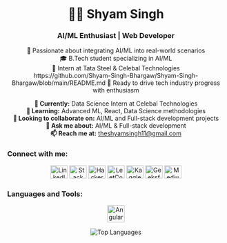<!-- Header -->
<h1 align="center">👨‍💻 Shyam Singh</h1>
<h3 align="center">AI/ML Enthusiast | Web Developer</h3>

<!-- Introduction -->
<p align="center">
  🚀 Passionate about integrating AI/ML into real-world scenarios <br>
  🎓 B.Tech student specializing in AI/ML <br>
  💼 Intern at Tata Steel & Celebal Technologies <br>https://github.com/Shyam-Singh-Bhargaw/Shyam-Singh-Bhargaw/blob/main/README.md
  🌟 Ready to drive tech industry progress with enthusiasm
</p>

<!-- Current Focus and Collaboration -->
<p align="center">
  <b>🔭 Currently:</b> Data Science Intern at Celebal Technologies <br>
  <b>🌱 Learning:</b> Advanced ML, React, Data Science methodologies <br>
  <b>🤝 Looking to collaborate on:</b> AI/ML and Full-stack development projects <br>
  <b>💬 Ask me about:</b> AI/ML & Full-stack development <br>
  <b>📫 Reach me at:</b> <a href="mailto:theshyamsingh11@gmail.com">theshyamsingh11@gmail.com</a>
</p>

<!-- Social Links -->
<h3 align="left">Connect with me:</h3>
<p align="center">
  <a href="https://linkedin.com/in/shyam-singh-427744221" target="_blank"><img src="https://raw.githubusercontent.com/rahuldkjain/github-profile-readme-generator/master/src/images/icons/Social/linked-in-alt.svg" alt="LinkedIn" height="30" width="40" /></a>
  <a href="https://stackoverflow.com/users/25178246/shyam-singh?tab=profile" target="_blank"><img src="https://raw.githubusercontent.com/rahuldkjain/github-profile-readme-generator/master/src/images/icons/Social/stack-overflow.svg" alt="Stack Overflow" height="30" width="40" /></a>
  <a href="https://www.hackerrank.com/profile/shyamsinghbharg1" target="_blank"><img src="https://raw.githubusercontent.com/rahuldkjain/github-profile-readme-generator/master/src/images/icons/Social/hackerrank.svg" alt="HackerRank" height="30" width="40" /></a>
  <a href="https://leetcode.com/u/theshyamsingh11/" target="_blank"><img src="https://raw.githubusercontent.com/rahuldkjain/github-profile-readme-generator/master/src/images/icons/Social/leet-code.svg" alt="LeetCode" height="30" width="40" /></a>
  <a href="https://www.kaggle.com/shyamsingh11" target="_blank"><img src="https://raw.githubusercontent.com/rahuldkjain/github-profile-readme-generator/master/src/images/icons/Social/kaggle.svg" alt="Kaggle" height="30" width="40" /></a>
  <a href="https://www.geeksforgeeks.org/user/theshyamsingh11/" target="_blank"><img src="https://raw.githubusercontent.com/rahuldkjain/github-profile-readme-generator/master/src/images/icons/Social/geeks-for-geeks.svg" alt="GeeksforGeeks" height="30" width="40" /></a>
  <a href="https://medium.com/@theshyamsingh11" target="_blank"><img src="https://raw.githubusercontent.com/rahuldkjain/github-profile-readme-generator/master/src/images/icons/Social/medium.svg" alt="Medium" height="30" width="40" /></a>
</p>

<!-- Languages and Tools -->
<h3 align="left">Languages and Tools:</h3>
<p align="center">
  <a href="https://angular.io" target="_blank" rel="noreferrer"> <img src="https://angular.io/assets/images/logos/angular/angular.svg" alt="Angular" width="40" height="40"/> </a>
  <!-- Add more icons for languages and tools -->
</p>

<!-- GitHub Stats -->
<p align="center"><img src="https://github-readme-stats.vercel.app/api/top-langs?username=shyam-singh-bhargaw&show_icons=true&locale=en&layout=compact" alt="Top Languages" /></p>
